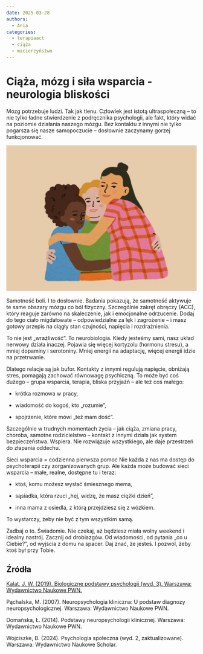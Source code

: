 ```yaml
---
date: 2025-03-28
authors:
  - Ania
categories:
  - terapiaact
  - ciąża
  - macierzyństwo
---
```

# Ciąża, mózg i siła wsparcia - neurologia bliskości

Mózg potrzebuje ludzi. Tak jak tlenu.
Człowiek jest istotą ultraspołeczną – to nie tylko ładne stwierdzenie z podręcznika psychologii, ale fakt, który widać na poziomie działania naszego mózgu. Bez kontaktu z innymi nie tylko pogarsza się nasze samopoczucie – dosłownie zaczynamy gorzej funkcjonować.

<!-- more -->

[![Neurologi bliskości](res/bliskosc.png)](res/bliskosc.png)

Samotność boli. I to dosłownie.
Badania pokazują, że samotność aktywuje te same obszary mózgu co ból fizyczny. Szczególnie zakręt obręczy (ACC), który reaguje zarówno na skaleczenie, jak i emocjonalne odrzucenie. Dodaj do tego ciało migdałowate – odpowiedzialne za lęk i zagrożenie – i masz gotowy przepis na ciągły stan czujności, napięcia i rozdrażnienia.

To nie jest „wrażliwość”. To neurobiologia.
Kiedy jesteśmy sami, nasz układ nerwowy działa inaczej. Pojawia się więcej kortyzolu (hormonu stresu), a mniej dopaminy i serotoniny. Mniej energii na adaptację, więcej energii idzie na przetrwanie.

Dlatego relacje są jak bufor.
Kontakty z innymi regulują napięcie, obniżają stres, pomagają zachować równowagę psychiczną. To może być coś dużego – grupa wsparcia, terapia, bliska przyjaźń – ale też coś małego:

- krótka rozmowa w pracy,

- wiadomość do kogoś, kto „rozumie”,

- spojrzenie, które mówi „też mam dość”.

Szczególnie w trudnych momentach życia – jak ciąża, zmiana pracy, choroba, samotne rodzicielstwo – kontakt z innymi działa jak system bezpieczeństwa. Wspiera. Nie rozwiązuje wszystkiego, ale daje przestrzeń do złapania oddechu.

Sieci wsparcia = codzienna pierwsza pomoc
Nie każda z nas ma dostęp do psychoterapii czy zorganizowanych grup. Ale każda może budować sieci wsparcia – małe, realne, dostępne tu i teraz:

- ktoś, komu możesz wysłać śmiesznego mema,

- sąsiadka, która rzuci „hej, widzę, że masz ciężki dzień”,

- inna mama z osiedla, z którą przejdziesz się z wózkiem.

To wystarczy, żeby nie być z tym wszystkim samą.

Zadbaj o to. Świadomie.
Nie czekaj, aż będziesz miała wolny weekend i idealny nastrój.
Zacznij od drobiazgów. Od wiadomości, od pytania „co u Ciebie?”, od wyjścia z domu na spacer. Daj znać, że jesteś. I pozwól, żeby ktoś był przy Tobie.

## Źródła

[Kalat, J. W. (2019). Biologiczne podstawy psychologii (wyd. 3). Warszawa: Wydawnictwo Naukowe PWN.](https://ksiegarnia.pwn.pl/Biologiczne-podstawy-psychologii,841581572,p.html)

Pąchalska, M. (2007). Neuropsychologia kliniczna: U podstaw diagnozy neuropsychologicznej. Warszawa: Wydawnictwo Naukowe PWN.

Domańska, Ł. (2014). Podstawy neuropsychologii klinicznej. Warszawa: Wydawnictwo Naukowe PWN.

Wojciszke, B. (2024). Psychologia społeczna (wyd. 2, zaktualizowane). Warszawa: Wydawnictwo Naukowe Scholar.

